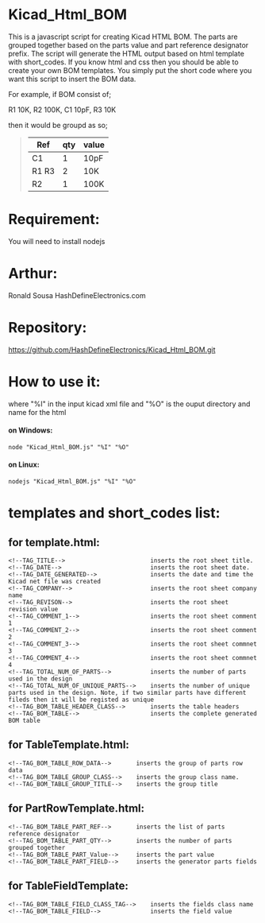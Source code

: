 # Kicad_Html_BOM
This is a javascript script for creating Kicad HTML BOM.
The parts are grouped together based on the parts value and part reference designator prefix. The script will generate the HTML output based on html template with short_codes.
If you know html and css then you should be able to create your own BOM templates. You simply put the short code where you want this script to insert the BOM data.

For example, if BOM consist of;

R1 10K, R2 100K, C1 10pF, R3 10K

then it would be groupd as so;

> | Ref | qty |value|
> |----|-----|-----|
> |C1 | 1 | 10pF |
> | R1 R3 | 2 | 10K|
> | R2| 1 | 100K|

# Requirement:
You will need to install nodejs

# Arthur: 
Ronald Sousa HashDefineElectronics.com

# Repository: 

https://github.com/HashDefineElectronics/Kicad_Html_BOM.git 

# How to use it: 
where "%I" in the input kicad xml file and "%O" is the ouput directory and name for the html
#### on Windows:
    node "Kicad_Html_BOM.js" "%I" "%O"
#### on Linux:
    nodejs "Kicad_Html_BOM.js" "%I" "%O" 

# templates and short_codes list:

## for template.html:
    <!--TAG_TITLE-->                        inserts the root sheet title.
    <!--TAG_DATE-->                         inserts the root sheet date.
    <!--TAG_DATE_GENERATED-->               inserts the date and time the Kicad net file was created
    <!--TAG_COMPANY-->                      inserts the root sheet company name
    <!--TAG_REVISON-->                      inserts the root sheet revision value
    <!--TAG_COMMENT_1-->                    inserts the root sheet comment 1
    <!--TAG_COMMENT_2-->                    inserts the root sheet comment 2
    <!--TAG_COMMENT_3-->                    inserts the root sheet commnet 3
    <!--TAG_COMMENT_4-->                    inserts the root sheet commnet 4
    <!--TAG_TOTAL_NUM_OF_PARTS-->           inserts the number of parts used in the design
    <!--TAG_TOTAL_NUM_OF_UNIQUE_PARTS-->    inserts the number of unique parts used in the design. Note, if two similar parts have different fileds then it will be registed as unique
    <!--TAG_BOM_TABLE_HEADER_CLASS-->       inserts the table headers
    <!--TAG_BOM_TABLE-->                    inserts the complete generated BOM table

## for TableTemplate.html:
    <!--TAG_BOM_TABLE_ROW_DATA-->       inserts the group of parts row data
    <!--TAG_BOM_TABLE_GROUP_CLASS-->    inserts the group class name.
    <!--TAG_BOM_TABLE_GROUP_TITLE-->    inserts the group title

## for PartRowTemplate.html:
    <!--TAG_BOM_TABLE_PART_REF-->       inserts the list of parts reference designator
    <!--TAG_BOM_TABLE_PART_QTY-->       inserts the number of parts grouped together
    <!--TAG_BOM_TABLE_PART_Value-->     inserts the part value
    <!--TAG_BOM_TABLE_PART_FIELD-->     inserts the generator parts fields

## for TableFieldTemplate:
    <!--TAG_BOM_TABLE_FIELD_CLASS_TAG-->    inserts the fields class name
    <!--TAG_BOM_TABLE_FIELD-->              inserts the field value
